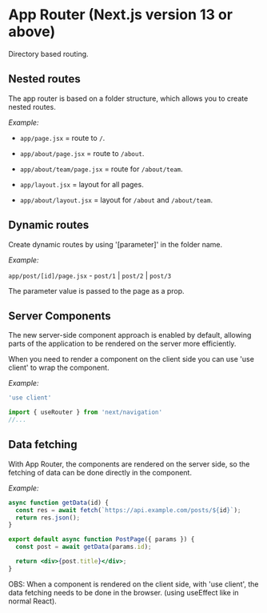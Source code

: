 # App Router (Next.js version 13 or above)

Directory based routing.

## Nested routes

The app router is based on a folder structure, which allows you to create nested routes.

*Example:*

- `app/page.jsx` = route to `/`.
- `app/about/page.jsx` = route to `/about`.
- `app/about/team/page.jsx` = route for `/about/team`.

- `app/layout.jsx` = layout for all pages.
- `app/about/layout.jsx` = layout for `/about` and `/about/team`.

## Dynamic routes

Create dynamic routes by using '[parameter]' in the folder name.

*Example:*

`app/post/[id]/page.jsx` - `post/1` | `post/2` | `post/3`

The parameter value is passed to the page as a prop.

## Server Components

The new server-side component approach is enabled by default, allowing parts of the application to be rendered on the server more efficiently.

When you need to render a component on the client side you can use 'use client' to wrap the component.

*Example:*

```jsx
'use client'

import { useRouter } from 'next/navigation'
//...
```

## Data fetching

With App Router, the components are rendered on the server side, so the fetching of data can be done directly in the component.

*Example:*

```jsx
async function getData(id) {
  const res = await fetch(`https://api.example.com/posts/${id}`);
  return res.json();
}

export default async function PostPage({ params }) {
  const post = await getData(params.id);

  return <div>{post.title}</div>;
}
```

OBS: When a component is rendered on the client side, with 'use client', the data fetching needs to be done in the browser. (using useEffect like in normal React).
